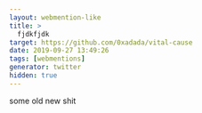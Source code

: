 ```yaml
---
layout: webmention-like
title: >
  fjdkfjdk
target: https://github.com/0xadada/vital-cause
date: 2019-09-27 13:49:26
tags: [webmentions]
generator: twitter
hidden: true
---
```


some old new shit
